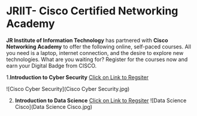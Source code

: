 # JRIIT- Cisco Certified Networking Academy
**JR Institute of Information Technology** has partnered with **Cisco Networking Academy** to offer the following online, self-paced courses. All you need is a laptop, internet connection, and the desire to explore new technologies. What are you waiting for? Register for the courses now and earn your Digital Badge from CISCO.

1.**Introduction to Cyber Security** [Click on Link to Regsiter](https://skillsforall.com/course/introduction-to-cybersecurity?courseLang=en-US&instance_id=8d91886e-bc09-49ca-b0af-1bb816d49a00)

![Cisco Cyber Security](Cisco Cyber Security.jpg)


2. **Introduction to Data Science** [Click on Link to Regsiter](https://skillsforall.com/course/introduction-data-science?courseLang=en-US&instance_id=61f18b95-945c-45d0-87e5-0d47bd241059)
![Data Science Cisco](Data Science Cisco.jpg)

